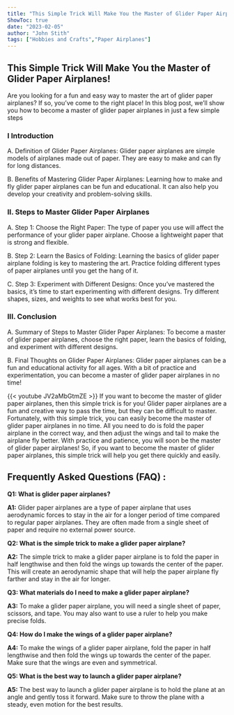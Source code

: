```yaml
---
title: "This Simple Trick Will Make You the Master of Glider Paper Airplanes!"
ShowToc: true 
date: "2023-02-05"
author: "John Stith" 
tags: ["Hobbies and Crafts","Paper Airplanes"]
---
```

<h2>This Simple Trick Will Make You the Master of Glider Paper Airplanes!</h2>

Are you looking for a fun and easy way to master the art of glider paper airplanes? If so, you’ve come to the right place! In this blog post, we’ll show you how to become a master of glider paper airplanes in just a few simple steps 

<h3>I Introduction</h3>

A. Definition of Glider Paper Airplanes: Glider paper airplanes are simple models of airplanes made out of paper. They are easy to make and can fly for long distances. 

B. Benefits of Mastering Glider Paper Airplanes: Learning how to make and fly glider paper airplanes can be fun and educational. It can also help you develop your creativity and problem-solving skills. 

<h3>II. Steps to Master Glider Paper Airplanes</h3>

A. Step 1: Choose the Right Paper: The type of paper you use will affect the performance of your glider paper airplane. Choose a lightweight paper that is strong and flexible.

B. Step 2: Learn the Basics of Folding: Learning the basics of glider paper airplane folding is key to mastering the art. Practice folding different types of paper airplanes until you get the hang of it.

C. Step 3: Experiment with Different Designs: Once you’ve mastered the basics, it’s time to start experimenting with different designs. Try different shapes, sizes, and weights to see what works best for you.

<h3>III. Conclusion</h3>

A. Summary of Steps to Master Glider Paper Airplanes: To become a master of glider paper airplanes, choose the right paper, learn the basics of folding, and experiment with different designs. 

B. Final Thoughts on Glider Paper Airplanes: Glider paper airplanes can be a fun and educational activity for all ages. With a bit of practice and experimentation, you can become a master of glider paper airplanes in no time!

{{< youtube JV2aMbGtmZE >}} 
If you want to become the master of glider paper airplanes, then this simple trick is for you! Glider paper airplanes are a fun and creative way to pass the time, but they can be difficult to master. Fortunately, with this simple trick, you can easily become the master of glider paper airplanes in no time. All you need to do is fold the paper airplane in the correct way, and then adjust the wings and tail to make the airplane fly better. With practice and patience, you will soon be the master of glider paper airplanes! So, if you want to become the master of glider paper airplanes, this simple trick will help you get there quickly and easily.

## Frequently Asked Questions (FAQ) :
**Q1: What is glider paper airplanes?**

**A1:** Glider paper airplanes are a type of paper airplane that uses aerodynamic forces to stay in the air for a longer period of time compared to regular paper airplanes. They are often made from a single sheet of paper and require no external power source.

**Q2: What is the simple trick to make a glider paper airplane?**

**A2:** The simple trick to make a glider paper airplane is to fold the paper in half lengthwise and then fold the wings up towards the center of the paper. This will create an aerodynamic shape that will help the paper airplane fly farther and stay in the air for longer.

**Q3: What materials do I need to make a glider paper airplane?**

**A3:** To make a glider paper airplane, you will need a single sheet of paper, scissors, and tape. You may also want to use a ruler to help you make precise folds. 

**Q4: How do I make the wings of a glider paper airplane?**

**A4:** To make the wings of a glider paper airplane, fold the paper in half lengthwise and then fold the wings up towards the center of the paper. Make sure that the wings are even and symmetrical.

**Q5: What is the best way to launch a glider paper airplane?**

**A5:** The best way to launch a glider paper airplane is to hold the plane at an angle and gently toss it forward. Make sure to throw the plane with a steady, even motion for the best results.



